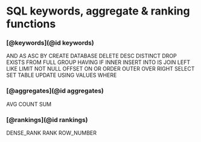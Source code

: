 # SQL keywords, aggregate & ranking functions

### [@keywords](@id keywords)

AND AS ASC BY CREATE DATABASE DELETE DESC DISTINCT DROP EXISTS FROM FULL GROUP
HAVING IF INNER INSERT INTO IS JOIN LEFT LIKE LIMIT NOT NULL OFFSET ON OR ORDER OUTER OVER
RIGHT SELECT SET TABLE UPDATE USING VALUES WHERE


### [@aggregates](@id aggregates)

AVG COUNT SUM


### [@rankings](@id rankings)

DENSE_RANK RANK ROW_NUMBER

